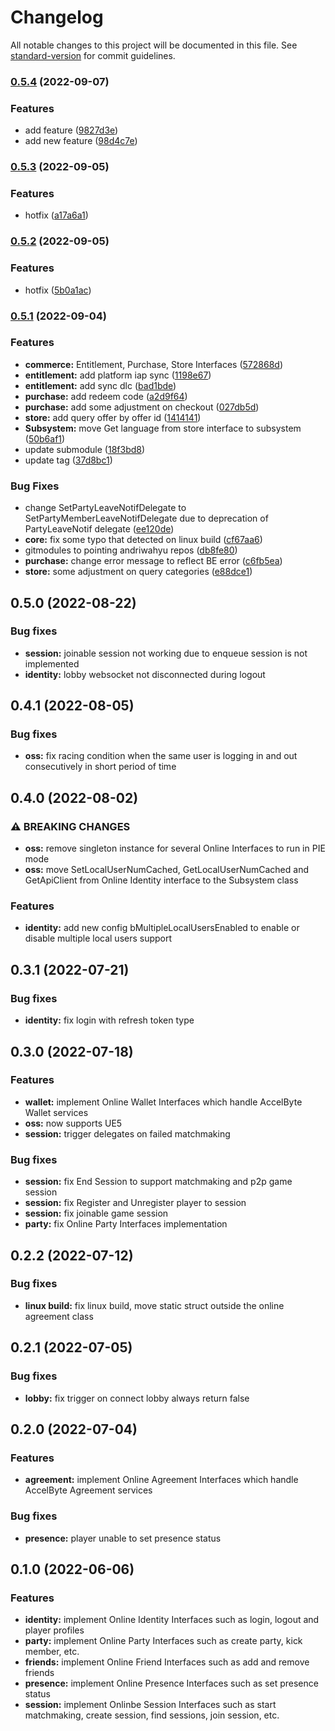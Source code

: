 # Changelog

All notable changes to this project will be documented in this file. See [standard-version](https://github.com/conventional-changelog/standard-version) for commit guidelines.

### [0.5.4](https://bitbucket.org/andriwahyu/justice-ue4-oss/branches/compare/0.5.4%0D0.5.3) (2022-09-07)


### Features

* add feature ([9827d3e](https://bitbucket.org/andriwahyu/justice-ue4-oss/commits/9827d3e22c00403fc36f2fa73a4f458ac855e27c))
* add new feature ([98d4c7e](https://bitbucket.org/andriwahyu/justice-ue4-oss/commits/98d4c7ed571b759a8da4d440547aa3b4217c75c4))

### [0.5.3](https://bitbucket.org/andriwahyu/justice-ue4-oss/branches/compare/0.5.3%0D0.5.2) (2022-09-05)


### Features

* hotfix ([a17a6a1](https://bitbucket.org/andriwahyu/justice-ue4-oss/commits/a17a6a185eb7b201cce6d5ea96b1c23ee4040c96))

### [0.5.2](https://bitbucket.org/andriwahyu/justice-ue4-oss/branches/compare/0.5.2%0D0.5.1) (2022-09-05)


### Features

* hotfix ([5b0a1ac](https://bitbucket.org/andriwahyu/justice-ue4-oss/commits/5b0a1ac084f47a0a0a177948ba2ee8dff7ee7dc2))

### [0.5.1](https://bitbucket.org/andriwahyu/justice-ue4-oss/branches/compare/0.5.1%0D0.5.0) (2022-09-04)


### Features

* **commerce:** Entitlement, Purchase, Store Interfaces ([572868d](https://bitbucket.org/andriwahyu/justice-ue4-oss/commits/572868dc20d7b9ea5d0f7aec8e51021deeb36366))
* **entitlement:** add platform iap sync ([1198e67](https://bitbucket.org/andriwahyu/justice-ue4-oss/commits/1198e67a1c8b9971640f15e8ee88df638559855d))
* **entitlement:** add sync dlc ([bad1bde](https://bitbucket.org/andriwahyu/justice-ue4-oss/commits/bad1bde1b8a35e131906b282a26cb526d4bf2a86))
* **purchase:** add redeem code ([a2d9f64](https://bitbucket.org/andriwahyu/justice-ue4-oss/commits/a2d9f64573ff5c882280f403bfb69a6ebcd65f30))
* **purchase:** add some adjustment on checkout ([027db5d](https://bitbucket.org/andriwahyu/justice-ue4-oss/commits/027db5d432b09c2f59c96f945e02fcdf7bdeba4e))
* **store:** add query offer by offer id ([1414141](https://bitbucket.org/andriwahyu/justice-ue4-oss/commits/141414114685de9fb5278d8766a5ad2f2fa09c90))
* **Subsystem:** move Get language from store interface to subsystem ([50b6af1](https://bitbucket.org/andriwahyu/justice-ue4-oss/commits/50b6af1e476e54918577c18d469a9d094e724dc7))
* update submodule ([18f3bd8](https://bitbucket.org/andriwahyu/justice-ue4-oss/commits/18f3bd81ff0c54907a89201e1eaaf0b8efef9562))
* update tag ([37d8bc1](https://bitbucket.org/andriwahyu/justice-ue4-oss/commits/37d8bc11a83c71c9e6bbccd20bbd3e5dd5322c0d))


### Bug Fixes

* change SetPartyLeaveNotifDelegate to SetPartyMemberLeaveNotifDelegate due to deprecation of PartyLeaveNotif delegate ([ee120de](https://bitbucket.org/andriwahyu/justice-ue4-oss/commits/ee120deef68862472520861283b2c548516d538c))
* **core:** fix some typo that detected on linux build ([cf67aa6](https://bitbucket.org/andriwahyu/justice-ue4-oss/commits/cf67aa65e17cf1a2b942a6fe5e84f9dce5b99991))
* gitmodules to pointing andriwahyu repos ([db8fe80](https://bitbucket.org/andriwahyu/justice-ue4-oss/commits/db8fe803122e4a5d79bc22536d46a310ef384299))
* **purchase:** change error message to reflect BE error ([c6fb5ea](https://bitbucket.org/andriwahyu/justice-ue4-oss/commits/c6fb5ea0fc0c16d8110e9b9bb23fe44ffe7afda2))
* **store:** some adjustment on query categories ([e88dce1](https://bitbucket.org/andriwahyu/justice-ue4-oss/commits/e88dce13baedfa75ad128ed82010fbedd9015346))

## 0.5.0 (2022-08-22)

### Bug fixes

* **session:** joinable session not working due to enqueue session is not implemented
* **identity:** lobby websocket not disconnected during logout

## 0.4.1 (2022-08-05)

### Bug fixes

* **oss:** fix racing condition when the same user is logging in and out consecutively in short period of time

## 0.4.0 (2022-08-02)

### ⚠ BREAKING CHANGES

* **oss:** remove singleton instance for several Online Interfaces to run in PIE mode
* **oss:** move SetLocalUserNumCached, GetLocalUserNumCached and GetApiClient from Online Identity interface to the Subsystem class 

### Features

* **identity:** add new config bMultipleLocalUsersEnabled to enable or disable multiple local users support

## 0.3.1 (2022-07-21)

### Bug fixes

* **identity:** fix login with refresh token type

## 0.3.0 (2022-07-18)

### Features

* **wallet:** implement Online Wallet Interfaces which handle AccelByte Wallet services
* **oss:** now supports UE5
* **session:** trigger delegates on failed matchmaking

### Bug fixes

* **session:** fix End Session to support matchmaking and p2p game session
* **session:** fix Register and Unregister player to session
* **session:** fix joinable game session
* **party:** fix Online Party Interfaces implementation

## 0.2.2 (2022-07-12)

### Bug fixes

* **linux build:** fix linux build, move static struct outside the online agreement class

## 0.2.1 (2022-07-05)

### Bug fixes

* **lobby:** fix trigger on connect lobby always return false

## 0.2.0 (2022-07-04)

### Features

* **agreement:** implement Online Agreement Interfaces which handle AccelByte Agreement services

### Bug fixes

* **presence:** player unable to set presence status

## 0.1.0 (2022-06-06)

### Features

* **identity:** implement Online Identity Interfaces such as login, logout and player profiles
* **party:** implement Online Party Interfaces such as create party, kick member, etc. 
* **friends:** implement Online Friend Interfaces such as add and remove friends
* **presence:** implement Online Presence Interfaces such as set presence status
* **session:** implement Onlinbe Session Interfaces such as start matchmaking, create session, find sessions, join session, etc. 
